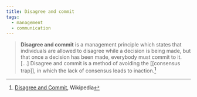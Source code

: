 ```yaml
---
title: Disagree and commit
tags:
  - management
  - communication
---
```

> **Disagree and commit** is a management principle which states that individuals are allowed to disagree while a decision is being made, but that once a decision has been made, everybody must commit to it. \[...] Disagree and commit is a method of avoiding the [[consensus trap]], in which the lack of consensus leads to inaction.[^Wiki]

[^Wiki]: [Disagree and Commit](https://en.wikipedia.org/wiki/Disagree_and_commit), Wikipedia
